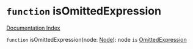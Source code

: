 # `function` isOmittedExpression

[Documentation Index](../README.md)

`function` isOmittedExpression(node: [Node](../private.interface.Node/README.md)): node `is` [OmittedExpression](../private.interface.OmittedExpression/README.md)